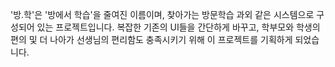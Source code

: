 '방.학'은 '방에서 학습'을 줄여진 이름이며, 찾아가는 방문학습 과외 같은 시스템으로 구성되어 있는 프로젝트입니다.
복잡한 기존의 UI들을 간단하게 바꾸고, 학부모와 학생의 편의 및 더 나아가 선생님의 편리함도
충족시키기 위해 이 프로젝트를 기획하게 되었습니다.
